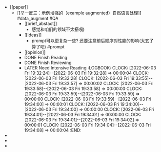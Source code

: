 - [[paper]]
	- [[举一反三：示例增强的（example augmented）自然语言处理]] #data_augment #QA
		- [[brief_abstact]]
			- 感觉和咱们的领域不太搭嘎)
		- [[ideas]]
			- prompt可以更复杂一些? 还要注意前后顺序对性能的影响(太玄了算了吧) #prompt
		- [[opinion]]
		- DONE  Finish Reading
		- DONE Finish Reviewing
		- LATER Need Intensive Reading
		  :LOGBOOK:
		  CLOCK: [2022-06-03 Fri 19:32:24]--[2022-06-03 Fri 19:32:28] =>  00:00:04
		  CLOCK: [2022-06-03 Fri 19:32:28]
		  CLOCK: [2022-06-03 Fri 19:33:55]--[2022-06-03 Fri 19:33:57] =>  00:00:02
		  CLOCK: [2022-06-03 Fri 19:33:58]--[2022-06-03 Fri 19:33:58] =>  00:00:00
		  CLOCK: [2022-06-03 Fri 19:33:59]--[2022-06-03 Fri 19:33:59] =>  00:00:00
		  CLOCK: [2022-06-03 Fri 19:33:59]--[2022-06-03 Fri 19:34:00] =>  00:00:01
		  CLOCK: [2022-06-03 Fri 19:34:00]--[2022-06-03 Fri 19:34:00] =>  00:00:00
		  CLOCK: [2022-06-03 Fri 19:34:01]--[2022-06-03 Fri 19:34:01] =>  00:00:00
		  CLOCK: [2022-06-03 Fri 19:34:01]--[2022-06-03 Fri 19:34:02] =>  00:00:01
		  CLOCK: [2022-06-03 Fri 19:34:04]--[2022-06-03 Fri 19:34:08] =>  00:00:04
		  :END:
-
-
-
